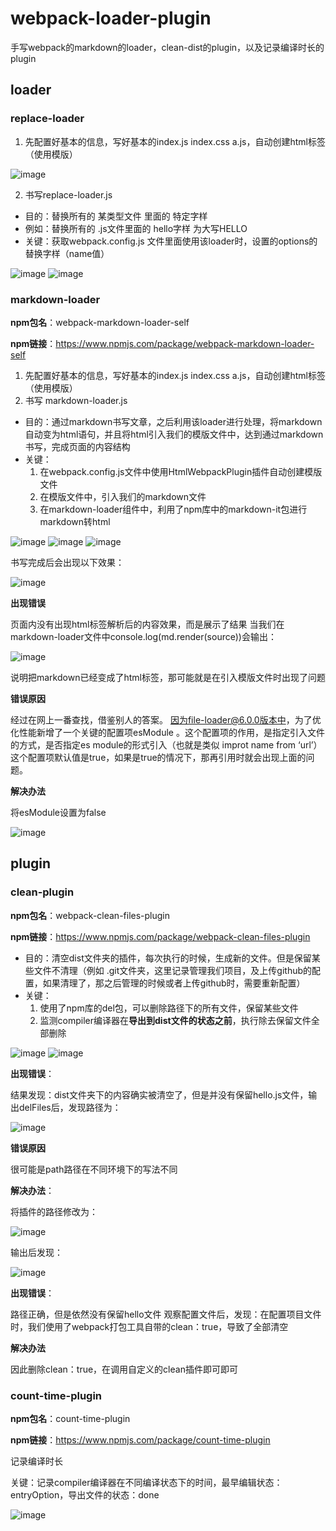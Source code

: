 # webpack-loader-plugin
手写webpack的markdown的loader，clean-dist的plugin，以及记录编译时长的plugin

## loader
### replace-loader
1. 先配置好基本的信息，写好基本的index.js index.css a.js，自动创建html标签（使用模版）

![image](https://user-images.githubusercontent.com/90816853/165520306-bc5cba76-65a2-4aea-b757-b08c0b475d54.png)

2. 书写replace-loader.js

- 目的：替换所有的 某类型文件 里面的 特定字样  
- 例如：替换所有的 .js文件里面的 hello字样 为大写HELLO
- 关键：获取webpack.config.js 文件里面使用该loader时，设置的options的替换字样（name值）

![image](https://user-images.githubusercontent.com/90816853/165520454-eed34b91-7d76-43a9-88ed-9654c696ed2b.png)
![image](https://user-images.githubusercontent.com/90816853/165520471-a3a988d7-6901-4e02-846e-daa3e96c1f60.png)


### markdown-loader

**npm包名**：webpack-markdown-loader-self

**npm链接**：https://www.npmjs.com/package/webpack-markdown-loader-self


1. 先配置好基本的信息，写好基本的index.js index.css a.js，自动创建html标签（使用模版）
2. 书写 markdown-loader.js
- 目的：通过markdown书写文章，之后利用该loader进行处理，将markdown自动变为html语句，并且将html引入我们的模版文件中，达到通过markdown书写，完成页面的内容结构
- 关键：
  1. 在webpack.config.js文件中使用HtmlWebpackPlugin插件自动创建模版文件
  2. 在模版文件中，引入我们的markdown文件 
  3. 在markdown-loader组件中，利用了npm库中的markdown-it包进行markdown转html

![image](https://user-images.githubusercontent.com/90816853/165520646-f2177a7b-fa30-492a-bc9b-2d382f01a7a7.png)
![image](https://user-images.githubusercontent.com/90816853/165520661-c83f779a-3ad6-4c54-92fd-5b844970b323.png)
![image](https://user-images.githubusercontent.com/90816853/165520687-f66df263-8362-4a72-8b32-6de3c4fb5359.png)

书写完成后会出现以下效果：

![image](https://user-images.githubusercontent.com/90816853/165520729-f89564d9-1b28-4a77-b6f6-dd69a276ca87.png)

**出现错误**

页面内没有出现html标签解析后的内容效果，而是展示了结果
当我们在markdown-loader文件中console.log(md.render(source))会输出：

![image](https://user-images.githubusercontent.com/90816853/165520824-993e6a38-4b8c-4255-bcd0-df8f79b75ca1.png)

说明把markdown已经变成了html标签，那可能就是在引入模版文件时出现了问题

**错误原因**

经过在网上一番查找，借鉴别人的答案。
因为file-loader@6.0.0版本中，为了优化性能新增了一个关键的配置项esModule 。这个配置项的作用，是指定引入文件的方式，是否指定es module的形式引入（也就是类似 improt name from ‘url’）这个配置项默认值是true，如果是true的情况下，那再引用时就会出现上面的问题。

**解决办法**

将esModule设置为false

![image](https://user-images.githubusercontent.com/90816853/165521057-de84a488-7455-4f46-b354-482bc8508810.png)


## plugin
### clean-plugin

**npm包名**：webpack-clean-files-plugin

**npm链接**：https://www.npmjs.com/package/webpack-clean-files-plugin

- 目的：清空dist文件夹的插件，每次执行的时候，生成新的文件。但是保留某些文件不清理（例如 .git文件夹，这里记录管理我们项目，及上传github的配置，如果清理了，那之后管理的时候或者上传github时，需要重新配置）
- 关键：
  1. 使用了npm库的del包，可以删除路径下的所有文件，保留某些文件
  2. 监测compiler编译器在**导出到dist文件的状态之前**，执行除去保留文件全部删除

![image](https://user-images.githubusercontent.com/90816853/165521356-89805670-b522-4b0c-941e-0e075f7fb735.png)
![image](https://user-images.githubusercontent.com/90816853/165521371-7cdb4baa-d4a2-42c9-bd84-9ac2792f83d4.png)

**出现错误**：

结果发现：dist文件夹下的内容确实被清空了，但是并没有保留hello.js文件，输出delFiles后，发现路径为：

![image](https://user-images.githubusercontent.com/90816853/165521452-081c24d1-f696-47ac-94d7-bc1c7909af19.png)

**错误原因**

很可能是path路径在不同环境下的写法不同

**解决办法**：

将插件的路径修改为：

![image](https://user-images.githubusercontent.com/90816853/165521561-63f9e206-dfa8-4247-9b31-1bfb4cfd17e7.png)

输出后发现：

![image](https://user-images.githubusercontent.com/90816853/165521604-46296028-e6ca-4109-a3ed-bbf418d723aa.png)

**出现错误**：

路径正确，但是依然没有保留hello文件
观察配置文件后，发现：在配置项目文件时，我们使用了webpack打包工具自带的clean：true，导致了全部清空

**解决办法**

因此删除clean：true，在调用自定义的clean插件即可即可


### count-time-plugin

**npm包名**：count-time-plugin

**npm链接**：https://www.npmjs.com/package/count-time-plugin

记录编译时长

关键：记录compiler编译器在不同编译状态下的时间，最早编辑状态：entryOption，导出文件的状态：done

![image](https://user-images.githubusercontent.com/90816853/165521738-61b8e957-8cc2-4aef-a6b4-f24bf34e7a24.png)
